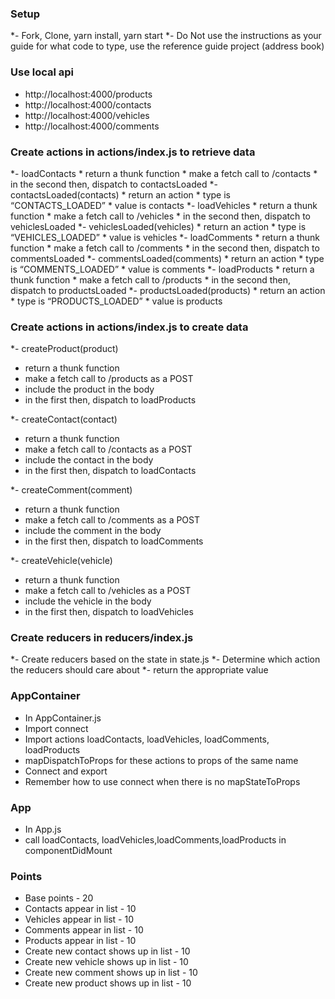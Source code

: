 ### Setup
*- Fork, Clone, yarn install, yarn start
*- Do Not use the instructions as your guide for what code to type, use the reference guide project (address book)

### Use local api
* http://localhost:4000/products
* http://localhost:4000/contacts
* http://localhost:4000/vehicles
* http://localhost:4000/comments


### Create actions in actions/index.js to retrieve data
*- loadContacts
    * return a thunk function
    * make a fetch call to /contacts
    * in the second then, dispatch to contactsLoaded
*- contactsLoaded(contacts)
    * return an action
    * type is “CONTACTS_LOADED”
    * value is contacts
*- loadVehicles
    * return a thunk function
    * make a fetch call to /vehicles
    * in the second then, dispatch to vehiclesLoaded
*- vehiclesLoaded(vehicles)
    * return an action
    * type is “VEHICLES_LOADED”
    * value is vehicles
*- loadComments
    * return a thunk function
    * make a fetch call to /comments
    * in the second then, dispatch to commentsLoaded
*- commentsLoaded(comments)
    * return an action
    * type is “COMMENTS_LOADED”
    * value is comments
*- loadProducts
    * return a thunk function
    * make a fetch call to /products
    * in the second then, dispatch to productsLoaded
*- productsLoaded(products)
    * return an action
    * type is “PRODUCTS_LOADED”
    * value is products

### Create actions in actions/index.js to create data
*- createProduct(product)
   * return a thunk function
   * make a fetch call to /products as a POST
   * include the product in the body
   * in the first then, dispatch to loadProducts

*- createContact(contact)
   * return a thunk function
   * make a fetch call to /contacts as a POST
   * include the contact in the body
   * in the first then, dispatch to loadContacts

*- createComment(comment)
   * return a thunk function
   * make a fetch call to /comments as a POST
   * include the comment in the body
   * in the first then, dispatch to loadComments

*- createVehicle(vehicle)
   * return a thunk function
   * make a fetch call to /vehicles as a POST
   * include the vehicle in the body
   * in the first then, dispatch to loadVehicles

### Create reducers in reducers/index.js
*- Create reducers based on the state in state.js
*- Determine which action the reducers should care about
*- return the appropriate value

### AppContainer
* In AppContainer.js
* Import connect
* Import actions loadContacts, loadVehicles, loadComments, loadProducts
* mapDispatchToProps for these actions to props of the same name
* Connect and export
* Remember how to use connect when there is no mapStateToProps

### App
* In App.js
* call loadContacts, loadVehicles,loadComments,loadProducts in componentDidMount

### Points
* Base points - 20
* Contacts appear in list - 10
* Vehicles appear in list - 10
* Comments appear in list - 10
* Products appear in list - 10
* Create new contact shows up in list - 10
* Create new vehicle shows up in list - 10
* Create new comment shows up in list - 10
* Create new product shows up in list - 10
